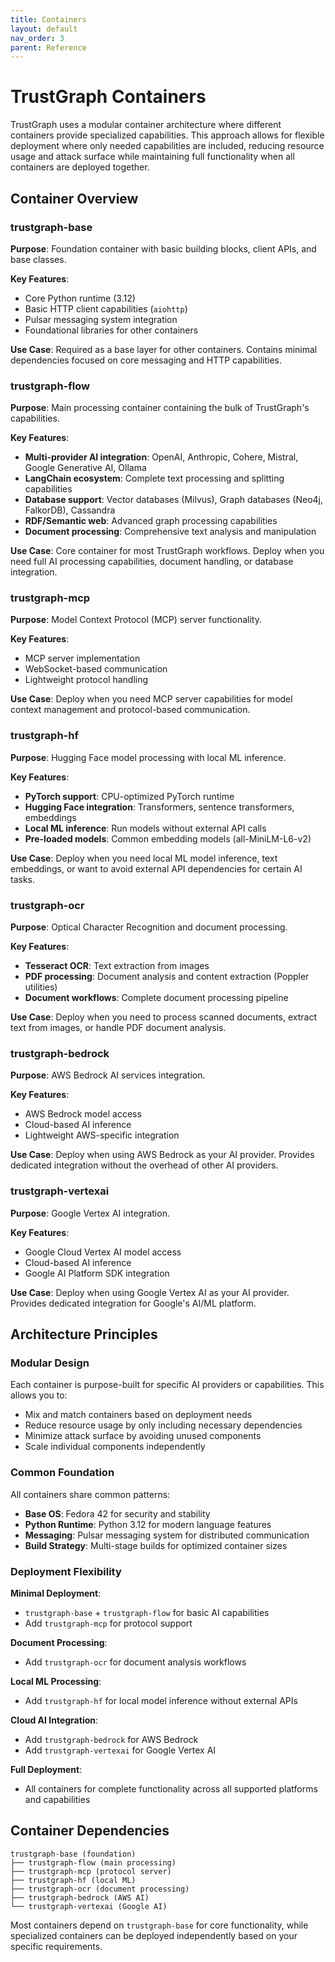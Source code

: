 ```yaml
---
title: Containers
layout: default
nav_order: 3
parent: Reference
---
```


# TrustGraph Containers

TrustGraph uses a modular container architecture where different containers provide specialized capabilities. This approach allows for flexible deployment where only needed capabilities are included, reducing resource usage and attack surface while maintaining full functionality when all containers are deployed together.

## Container Overview

### trustgraph-base
**Purpose**: Foundation container with basic building blocks, client APIs, and base classes.

**Key Features**:
- Core Python runtime (3.12)
- Basic HTTP client capabilities (`aiohttp`)
- Pulsar messaging system integration
- Foundational libraries for other containers

**Use Case**: Required as a base layer for other containers. Contains minimal dependencies focused on core messaging and HTTP capabilities.

### trustgraph-flow
**Purpose**: Main processing container containing the bulk of TrustGraph's capabilities.

**Key Features**:
- **Multi-provider AI integration**: OpenAI, Anthropic, Cohere, Mistral, Google Generative AI, Ollama
- **LangChain ecosystem**: Complete text processing and splitting capabilities
- **Database support**: Vector databases (Milvus), Graph databases (Neo4j, FalkorDB), Cassandra
- **RDF/Semantic web**: Advanced graph processing capabilities
- **Document processing**: Comprehensive text analysis and manipulation

**Use Case**: Core container for most TrustGraph workflows. Deploy when you need full AI processing capabilities, document handling, or database integration.

### trustgraph-mcp
**Purpose**: Model Context Protocol (MCP) server functionality.

**Key Features**:
- MCP server implementation
- WebSocket-based communication
- Lightweight protocol handling

**Use Case**: Deploy when you need MCP server capabilities for model context management and protocol-based communication.

### trustgraph-hf
**Purpose**: Hugging Face model processing with local ML inference.

**Key Features**:
- **PyTorch support**: CPU-optimized PyTorch runtime
- **Hugging Face integration**: Transformers, sentence transformers, embeddings
- **Local ML inference**: Run models without external API calls
- **Pre-loaded models**: Common embedding models (all-MiniLM-L6-v2)

**Use Case**: Deploy when you need local ML model inference, text embeddings, or want to avoid external API dependencies for certain AI tasks.

### trustgraph-ocr
**Purpose**: Optical Character Recognition and document processing.

**Key Features**:
- **Tesseract OCR**: Text extraction from images
- **PDF processing**: Document analysis and content extraction (Poppler utilities)
- **Document workflows**: Complete document processing pipeline

**Use Case**: Deploy when you need to process scanned documents, extract text from images, or handle PDF document analysis.

### trustgraph-bedrock
**Purpose**: AWS Bedrock AI services integration.

**Key Features**:
- AWS Bedrock model access
- Cloud-based AI inference
- Lightweight AWS-specific integration

**Use Case**: Deploy when using AWS Bedrock as your AI provider. Provides dedicated integration without the overhead of other AI providers.

### trustgraph-vertexai
**Purpose**: Google Vertex AI integration.

**Key Features**:
- Google Cloud Vertex AI model access
- Cloud-based AI inference
- Google AI Platform SDK integration

**Use Case**: Deploy when using Google Vertex AI as your AI provider. Provides dedicated integration for Google's AI/ML platform.

## Architecture Principles

### Modular Design
Each container is purpose-built for specific AI providers or capabilities. This allows you to:
- Mix and match containers based on deployment needs
- Reduce resource usage by only including necessary dependencies
- Minimize attack surface by avoiding unused components
- Scale individual components independently

### Common Foundation
All containers share common patterns:
- **Base OS**: Fedora 42 for security and stability
- **Python Runtime**: Python 3.12 for modern language features
- **Messaging**: Pulsar messaging system for distributed communication
- **Build Strategy**: Multi-stage builds for optimized container sizes

### Deployment Flexibility

**Minimal Deployment**: 
- `trustgraph-base` + `trustgraph-flow` for basic AI capabilities
- Add `trustgraph-mcp` for protocol support

**Document Processing**:
- Add `trustgraph-ocr` for document analysis workflows

**Local ML Processing**:
- Add `trustgraph-hf` for local model inference without external APIs

**Cloud AI Integration**:
- Add `trustgraph-bedrock` for AWS Bedrock
- Add `trustgraph-vertexai` for Google Vertex AI

**Full Deployment**:
- All containers for complete functionality across all supported platforms and capabilities

## Container Dependencies

```
trustgraph-base (foundation)
├── trustgraph-flow (main processing)
├── trustgraph-mcp (protocol server)
├── trustgraph-hf (local ML)
├── trustgraph-ocr (document processing)
├── trustgraph-bedrock (AWS AI)
└── trustgraph-vertexai (Google AI)
```

Most containers depend on `trustgraph-base` for core functionality, while specialized containers can be deployed independently based on your specific requirements.
